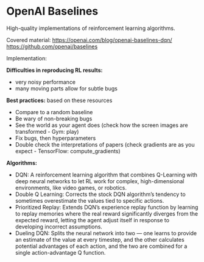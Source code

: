 # OpenAI Baselines

High-quality implementations of reinforcement learning algorithms.

Covered material:
https://openai.com/blog/openai-baselines-dqn/
https://github.com/openai/baselines



Implementation:




**Difficulties in reproducing RL results:**
- very noisy performance
- many moving parts allow for subtle bugs

**Best practices:** based on these resources
- Compare to a random baseline
- Be wary of non-breaking bugs
- See the world as your agent does (check how the screen images are transformed - Gym: play)
- Fix bugs, then hyperparameters
- Double check the interpretations of papers (check gradients are as you expect - TensorFlow: compute_gradients)

**Algorithms:**
- DQN: A reinforcement learning algorithm that combines Q-Learning with deep neural networks to let RL work for complex, high-dimensional environments, like video games, or robotics.
- Double Q Learning: Corrects the stock DQN algorithm’s tendency to sometimes overestimate the values tied to specific actions.
- Prioritized Replay: Extends DQN’s experience replay function by learning to replay memories where the real reward significantly diverges from the expected reward, letting the agent adjust itself in response to developing incorrect assumptions.
- Dueling DQN: Splits the neural network into two — one learns to provide an estimate of the value at every timestep, and the other calculates potential advantages of each action, and the two are combined for a single action-advantage Q function.
